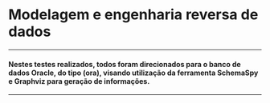 # Modelagem e engenharia reversa de dados

---

#### Nestes testes realizados, todos foram direcionados para o banco de dados Oracle, do tipo (ora), visando utilização da ferramenta SchemaSpy e Graphviz para geração de informações.

---